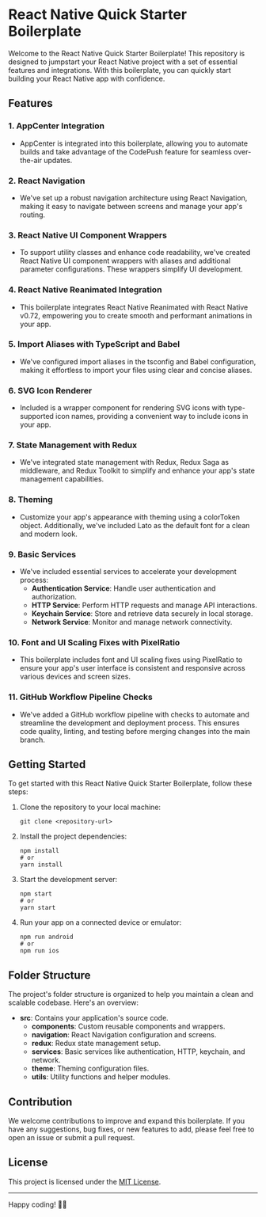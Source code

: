 # React Native Quick Starter Boilerplate

Welcome to the React Native Quick Starter Boilerplate! This repository is designed to jumpstart your React Native project with a set of essential features and integrations. With this boilerplate, you can quickly start building your React Native app with confidence.

## Features

### 1. AppCenter Integration
- AppCenter is integrated into this boilerplate, allowing you to automate builds and take advantage of the CodePush feature for seamless over-the-air updates.

### 2. React Navigation
- We've set up a robust navigation architecture using React Navigation, making it easy to navigate between screens and manage your app's routing.

### 3. React Native UI Component Wrappers
- To support utility classes and enhance code readability, we've created React Native UI component wrappers with aliases and additional parameter configurations. These wrappers simplify UI development.

### 4. React Native Reanimated Integration
- This boilerplate integrates React Native Reanimated with React Native v0.72, empowering you to create smooth and performant animations in your app.

### 5. Import Aliases with TypeScript and Babel
- We've configured import aliases in the tsconfig and Babel configuration, making it effortless to import your files using clear and concise aliases.

### 6. SVG Icon Renderer
- Included is a wrapper component for rendering SVG icons with type-supported icon names, providing a convenient way to include icons in your app.

### 7. State Management with Redux
- We've integrated state management with Redux, Redux Saga as middleware, and Redux Toolkit to simplify and enhance your app's state management capabilities.

### 8. Theming
- Customize your app's appearance with theming using a colorToken object. Additionally, we've included Lato as the default font for a clean and modern look.

### 9. Basic Services
- We've included essential services to accelerate your development process:
  - **Authentication Service**: Handle user authentication and authorization.
  - **HTTP Service**: Perform HTTP requests and manage API interactions.
  - **Keychain Service**: Store and retrieve data securely in local storage.
  - **Network Service**: Monitor and manage network connectivity.

### 10. Font and UI Scaling Fixes with PixelRatio
- This boilerplate includes font and UI scaling fixes using PixelRatio to ensure your app's user interface is consistent and responsive across various devices and screen sizes.

### 11. GitHub Workflow Pipeline Checks
- We've added a GitHub workflow pipeline with checks to automate and streamline the development and deployment process. This ensures code quality, linting, and testing before merging changes into the main branch.

## Getting Started

To get started with this React Native Quick Starter Boilerplate, follow these steps:

1. Clone the repository to your local machine:
   ```
   git clone <repository-url>
   ```

2. Install the project dependencies:
   ```
   npm install
   # or
   yarn install
   ```

3. Start the development server:
   ```
   npm start
   # or
   yarn start
   ```

4. Run your app on a connected device or emulator:
   ```
   npm run android
   # or
   npm run ios
   ```

## Folder Structure

The project's folder structure is organized to help you maintain a clean and scalable codebase. Here's an overview:

- **src**: Contains your application's source code.
  - **components**: Custom reusable components and wrappers.
  - **navigation**: React Navigation configuration and screens.
  - **redux**: Redux state management setup.
  - **services**: Basic services like authentication, HTTP, keychain, and network.
  - **theme**: Theming configuration files.
  - **utils**: Utility functions and helper modules.

## Contribution

We welcome contributions to improve and expand this boilerplate. If you have any suggestions, bug fixes, or new features to add, please feel free to open an issue or submit a pull request.

## License

This project is licensed under the [MIT License](LICENSE.md).

---

Happy coding! 🚀📱
